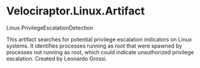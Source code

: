 # Velociraptor.Linux.Artifact
Linux.PrivilegeEscalationDetection

This artifact searches for potential privilege escalation indicators on Linux systems. It identifies processes running as root that were spawned by processes not running as root, which could indicate unauthorized privilege escalation. Created by Leonardo Grossi.

